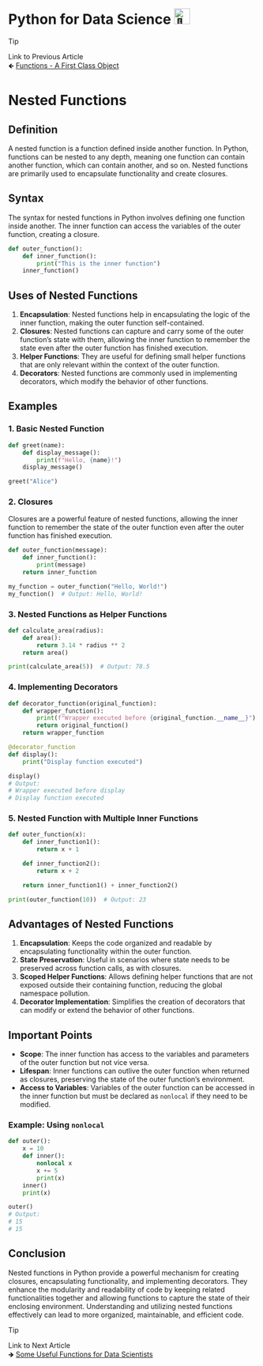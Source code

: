 # Python for Data Science <picture> <source srcset="https://fonts.gstatic.com/s/e/notoemoji/latest/1f40d/512.webp" type="image/webp"> <img src="https://fonts.gstatic.com/s/e/notoemoji/latest/1f40d/512.gif" alt="🐍" width="32" height="32"> </picture>

> [!TIP]  
> Link to Previous Article  
> 🡸 [Functions - A First Class Object](/Python/Articles/36_functions_are_first_class_objects.md)

# Nested Functions

## Definition

A nested function is a function defined inside another function. In Python, functions can be nested to any depth, meaning one function can contain another function, which can contain another, and so on. Nested functions are primarily used to encapsulate functionality and create closures.

## Syntax

The syntax for nested functions in Python involves defining one function inside another. The inner function can access the variables of the outer function, creating a closure.

```python
def outer_function():
    def inner_function():
        print("This is the inner function")
    inner_function()
```

## Uses of Nested Functions

1. **Encapsulation**: Nested functions help in encapsulating the logic of the inner function, making the outer function self-contained.
2. **Closures**: Nested functions can capture and carry some of the outer function’s state with them, allowing the inner function to remember the state even after the outer function has finished execution.
3. **Helper Functions**: They are useful for defining small helper functions that are only relevant within the context of the outer function.
4. **Decorators**: Nested functions are commonly used in implementing decorators, which modify the behavior of other functions.

## Examples

### 1. Basic Nested Function

```python
def greet(name):
    def display_message():
        print(f"Hello, {name}!")
    display_message()

greet("Alice")
```

### 2. Closures

Closures are a powerful feature of nested functions, allowing the inner function to remember the state of the outer function even after the outer function has finished execution.

```python
def outer_function(message):
    def inner_function():
        print(message)
    return inner_function

my_function = outer_function("Hello, World!")
my_function()  # Output: Hello, World!
```

### 3. Nested Functions as Helper Functions

```python
def calculate_area(radius):
    def area():
        return 3.14 * radius ** 2
    return area()

print(calculate_area(5))  # Output: 78.5
```

### 4. Implementing Decorators

```python
def decorator_function(original_function):
    def wrapper_function():
        print(f"Wrapper executed before {original_function.__name__}")
        return original_function()
    return wrapper_function

@decorator_function
def display():
    print("Display function executed")

display()
# Output:
# Wrapper executed before display
# Display function executed
```

### 5. Nested Function with Multiple Inner Functions

```python
def outer_function(x):
    def inner_function1():
        return x + 1

    def inner_function2():
        return x + 2

    return inner_function1() + inner_function2()

print(outer_function(10))  # Output: 23
```

## Advantages of Nested Functions

1. **Encapsulation**: Keeps the code organized and readable by encapsulating functionality within the outer function.
2. **State Preservation**: Useful in scenarios where state needs to be preserved across function calls, as with closures.
3. **Scoped Helper Functions**: Allows defining helper functions that are not exposed outside their containing function, reducing the global namespace pollution.
4. **Decorator Implementation**: Simplifies the creation of decorators that can modify or extend the behavior of other functions.

## Important Points

- **Scope**: The inner function has access to the variables and parameters of the outer function but not vice versa.
- **Lifespan**: Inner functions can outlive the outer function when returned as closures, preserving the state of the outer function’s environment.
- **Access to Variables**: Variables of the outer function can be accessed in the inner function but must be declared as `nonlocal` if they need to be modified.

### Example: Using `nonlocal`

```python
def outer():
    x = 10
    def inner():
        nonlocal x
        x += 5
        print(x)
    inner()
    print(x)

outer()
# Output:
# 15
# 15
```

## Conclusion

Nested functions in Python provide a powerful mechanism for creating closures, encapsulating functionality, and implementing decorators. They enhance the modularity and readability of code by keeping related functionalities together and allowing functions to capture the state of their enclosing environment. Understanding and utilizing nested functions effectively can lead to more organized, maintainable, and efficient code.

> [!TIP]  
> Link to Next Article  
> 🡺 [Some Useful Functions for Data Scientists](/Python/Articles/38_miscellaneous_functions.md)